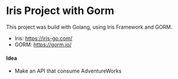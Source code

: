# Iris Project with Gorm
This project was build with Golang, using Iris Framework and GORM.

- Iris: https://iris-go.com/
- GORM: https://gorm.io/

#### Idea
- Make an API that consume AdventureWorks